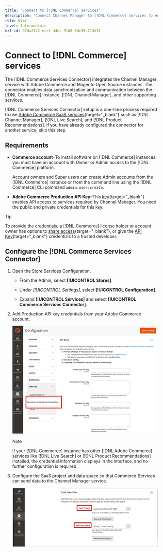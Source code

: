 ```yaml
---
title: 'Connect to [!DNL Commerce] services'
description: 'Connect Channel Manager to [!DNL Commerce] services to enable data synchronization and communication between the [!DNL Commerce] instance, Channel Manager, and other supporting services.'
role: User
level: Intermediate
exl-id: 97da2142-ecef-44dc-91d8-5dc55c713d31
---
```


# Connect to [!DNL Commerce] services

The [!DNL Commerce Services Connector] integrates the Channel Manager service with Adobe Commerce and Magento Open Source instances. The connector enables data synchronization and communication between the [!DNL Commerce] instance, [!DNL Channel Manager], and other supporting services.

 [!DNL Commerce Services Connector] setup is a one-time process required to use [Adobe Commerce SaaS services](https://experienceleague.adobe.com/docs/commerce-merchant-services/user-guides/home.html){target="_blank"} such as [!DNL Channel Manager], [!DNL Live Search], and [!DNL Product Recommendations]. If you have already configured the connector for another service, skip this step.

## Requirements

- **Commerce account**–To install software on [!DNL Commerce] instances, you must have an account with Owner or Admin access to the [!DNL Commerce] platform.

  Account owners and Super users can create Admin accounts from the [!DNL Commerce] instance or from the command line using the [!DNL Commerce] CLI command `admin:user:create`.

- **Adobe Commerce Production API Key**–This [key](https://docs.magento.com/user-guide/system/saas.html#apikey){target="_blank"} enables API access to services required by Channel Manager. You need the public and private credentials for this key.
    
>[!TIP]
>
>To provide the credentials, a [!DNL Commerce] license holder or account owner has options to [share access](https://docs.magento.com/user-guide/magento/magento-account-share.html){target="_blank"}, or give the [API Key](https://docs.magento.com/user-guide/system/saas.html#apikey){target="_blank"} credentials to a trusted developer.

## Configure the [!DNL Commerce Services Connector]

1. Open the Store Services Configuration.

   - From the Admin, select **[!UICONTROL Stores]**.

   - Under *[!UICONTROL Settings]*, select **[!UICONTROL Configuration]**.

   - Expand **[!UICONTROL Services]** and select **[!UICONTROL Commerce Services Connector]**.

1. Add Production API key credentials from your Adobe Commerce account.

   ![[!DNL Commerce Services Connector] service in the [!DNL Admin] view](assets/commerce-services-connector-admin-service-view.png)
     
  
   >[!NOTE]
   >
   > If your [!DNL Commerce] instance has other [!DNL Adobe Commerce] services like [!DNL Live Search] or [!DNL Product Recommendations] installed, the credential information displays in the interface, and no further configuration is required.

1. Configure the SaaS project and data space so that Commerce Services can send data to the Channel Manager service.

   ![[!DNL Commerce Services Connector] SaaS Identifier configuration in the [!DNL Admin] view](assets/commerce-services-connector-saas-config.png)

